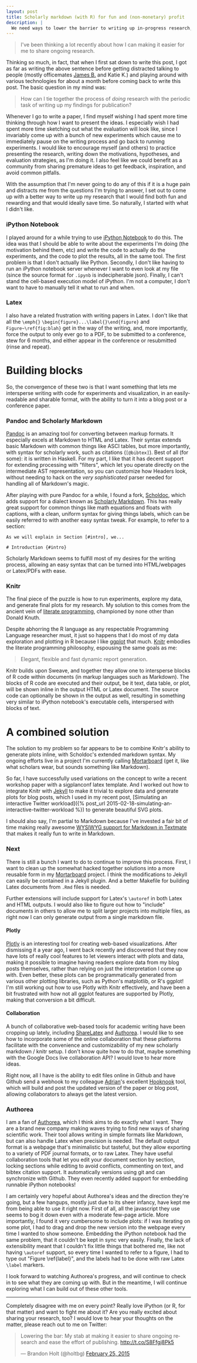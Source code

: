 ```yaml
---
layout: post
title: Scholarly markdown (with R) for fun and (non-monetary) profit
description: |
  We need ways to lower the barrier to writing up in-progress research, making it easier to explore data in the process of sharing your findings. I've pulled together some tools that use Markdown for writing and generate plots inline to make it easy to generate both webpages and conference submissions.
---
```


> I've been thinking a lot recently about how I can making it easier for me to share ongoing research.

Thinking so much, in fact, that when I first sat down to write this post, I got as far as writing the above sentence before getting distracted talking to people (mostly officemates [James B.](http://homes.cs.washington.edu/~bornholt/) and Katie K.) and playing around with various technologies for about a month before coming back to write this post. The basic question in my mind was:

> How can I tie together the process of *doing* research with the periodic task of writing up my findings for publication?

Whenever I go to write a paper, I find myself wishing I had spent more time thinking through how I want to present the ideas. I especially wish I had spent more time sketching out what the evaluation will look like, since I invariably come up with a bunch of new experiments which cause me to immediately pause on the writing process and go back to running experiments. I would like to encourage myself (and others) to practice presenting the research, writing down the motivations, hypotheses, and evaluation strategies, as I'm doing it. I also feel like we could benefit as a community from sharing premature ideas to get feedback, inspiration, and avoid common pitfalls.

With the assumption that I'm never going to do any of this if it is a huge pain and distracts me from the questions I'm trying to answer, I set out to come up with a better way to write up my research that I would find both fun and rewarding and that would ideally save time. So naturally, I started with what I didn't like.

### iPython Notebook

I played around for a while trying to use [iPython Notebook](http://ipython.org/notebook.html) to do this. The idea was that I should be able to write about the experiments I'm doing (the motivation behind them, etc) and write the code to actually do the experiments, and the code to plot the results, all in the same tool. The first problem is that I don't actually like Python. Secondly, I don't like having to run an iPython notebook server whenever I want to even look at my file (since the source format for `.ipynb` is indecipherable json). Finally, I can't stand the cell-based execution model of iPython. I'm not a computer, I don't want to have to manually tell it what to run and when.

### Latex

I also have a related frustration with writing papers in Latex. I don't like that all the `\emph{}` `\begin{figure}...\label{}\end{figure}` and `Figure~\ref{fig:blah}` get in the way of the writing, and, more importantly, force the output to only ever go to a PDF, to be submitted to a conference, stew for 6 months, and either appear in the conference or resubmitted (rinse and repeat).

# Building blocks

So, the convergence of these two is that I want something that lets me intersperse writing with code for experiments and visualization, in an easily-readable and sharable format, with the ability to turn it into a blog post or a conference paper.

### Pandoc and Scholarly Markdown

[Pandoc](http://johnmacfarlane.net/pandoc/) is an amazing tool for converting between markup formats. It especially excels at Markdown to HTML and Latex. Their syntax extends basic Markdown with common things like ASCI tables, but more importantly, with syntax for scholarly work, such as citations (`[@bibtex]`). Best of all (for some): it is written in Haskell. For my part, I like that it has decent support for extending processing with "filters", which let you operate directly on the intermediate AST representation, so you can customize how Headers look, without needing to hack on the *very sophisticated* parser needed for handling all of Markdown's magic.

After playing with pure Pandoc for a while, I found a fork, [Scholdoc](http://scholdoc.scholarlymarkdown.com/), which adds support for a dialect known as [Scholarly Markdown](http://scholarlymarkdown.com/). This has really great support for common things like math equations and floats with captions, with a clean, uniform syntax for giving things labels, which can be easily referred to with another easy syntax tweak. For example, to refer to a section:

```
As we will explain in Section [#intro], we...

# Introduction {#intro}
```

Scholarly Markdown seems to fulfill most of my desires for the writing process, allowing an easy syntax that can be turned into HTML/webpages or Latex/PDFs with ease.

### Knitr

The final piece of the puzzle is how to run experiments, explore my data, and generate final plots for my research. My solution to this comes from the ancient vein of [literate programming](http://www.literateprogramming.com/), championed by none other than Donald Knuth.

Despite abhorring the R language as any respectable Programming Language researcher must, it just so happens that I do most of my data exploration and plotting in R because I like [ggplot](http://ggplot2.org/) that much. [Knitr](http://yihui.name/knitr/) embodies the literate programming philosophy, espousing the same goals as me:

> Elegant, flexible and fast dynamic report generation.

Knitr builds upon Sweave, and together they allow one to intersperse blocks of R code within documents (in markup languages such as Markdown). The blocks of R code are executed and their output, be it text, data table, or plot, will be shown inline in the output HTML or Latex document. The source code can optionally be shown in the output as well, resulting in something very similar to iPython notebook's executable cells, interspersed with blocks of text.

# A combined solution

The solution to my problem so far appears to be to combine Knitr's ability to generate plots inline, with Scholdoc's extended markdown syntax. My ongoing efforts live in a project I'm currently calling [Mortarboard](https://github.com/bholt/mortarboard) (get it, like what scholars wear, but sounds something like Markdown).

 So far, I have successfully used variations on the concept to write a recent workshop paper with a sigplanconf latex template. And I worked out how to integrate Knitr with [Jekyll](http://jekyllrb.com/) to make it trivial to explore data and generate plots for blog posts, which I used in my recent post, [Simulating an interactive Twitter workload]({% post_url 2015-02-18-simulating-an-interactive-twitter-workload %}) to generate beautiful SVG plots.

I should also say, I'm partial to Markdown because I've invested a fair bit of time making really awesome [WYSIWYG support for Markdown in Textmate](https://github.com/bholt/Github-Markdown.tmbundle) that makes it really fun to write in Markdown.

### Next

There is still a bunch I want to do to continue to improve this process. First, I want to clean up the somewhat hacked together solutions into a more reusable form in my [Mortarboard](https://github.com/bholt/mortarboard) project. I think the modifications to Jekyll can easily be contained in a Jekyll plugin. And a better Makefile for building Latex documents from `.Rmd` files is needed.

Further extensions will include support for Latex's `\autoref` in both Latex and HTML outputs. I would also like to figure out how to "include" documents in others to allow me to split larger projects into multiple files, as right now I can only generate output from a single markdown file.

#### Plotly
[Plotly](https://plot.ly/) is an interesting tool for creating web-based visualizations. After dismissing it a year ago, I went back recently and discovered that they now have lots of really cool features to let viewers interact with plots and data, making it possible to imagine having readers explore data from my blog posts themselves, rather than relying on just the interpretation I come up with. Even better, these plots can be programmatically generated from various other plotting libraries, such as Python's matplotlib, or R's ggplot! I'm still working out how to use Plotly with Knitr effectively, and have been a bit frustrated with how not all ggplot features are supported by Plotly, making that conversion a bit difficult.

#### Collaboration
A bunch of collaborative web-based tools for academic writing have been cropping up lately, including [ShareLatex](https://www.sharelatex.com/) and [Authorea](http://authorea.com). I would like to see how to incorporate some of the online collaboration that these platforms facilitate with the convenience and customizability of my new scholarly markdown / knitr setup.
I don't know quite how to do that, maybe something with the Google Docs live collaboration API? I would love to hear more ideas.

Right now, all I have is the ability to edit files online in Github and have Github send a webhook to my colleague [Adrian](http://homes.cs.washington.edu/~asampson/)'s excellent [Hooknook](http://github.com/sampsyo/hooknook) tool, which will build and post the updated version of the paper or blog post, allowing collaborators to always get the latest version.

### Authorea

I am a fan of [Authorea](http://authorea.com/), which I think aims to do exactly what I want. They are a brand new company making waves trying to find new ways of sharing scientific work. Their tool allows writing in simple formats like Markdown, but can also handle Latex when precision is needed. The default output format is a webpage that's minimalistic but tasteful, but they allow exporting to a variety of PDF journal formats, or to raw Latex. They have useful collaboration tools that let you edit your document section by section, locking sections while editing to avoid conflicts, commenting on text, and bibtex citation support. It automatically versions using git and can synchronize with Github. They even recently added support for embedding runnable iPython notebooks!

I am certainly very hopeful about Authorea's ideas and the direction they're going, but a few hangups, mostly just due to its sheer infancy, have kept me from being able to use it right now. First of all, all the javascript they use seems to bog it down even with a moderate few-page article. More importantly, I found it very cumbersome to include plots: if I was iterating on some plot, I had to drag and drop the new version into the webpage every time I wanted to show someone. Embedding the iPython notebook had the same problem, that it couldn't be kept in sync very easily. Finally, the lack of extensibility meant that I couldn't fix little things that bothered me, like not having `\autoref` support, so every time I wanted to refer to a figure, I had to type out "Figure \ref{label}", and the labels had to be done with raw Latex `\label` markers.

I look forward to watching Authorea's progress, and will continue to check in to see what they are coming up with. But in the meantime, I will continue exploring what I can build out of these other tools.

---
Completely disagree with me on every point? Really love iPython (or R, for that matter) and want to fight me about it? Are you really excited about sharing your research, too? I would love to hear your thoughts on the matter, please reach out to me on Twitter:

<blockquote class="twitter-tweet" lang="en"><p>Lowering the bar: My stab at making it easier to share ongoing research and ease the effort of publishing. <a href="http://t.co/S8Ffgj8Pk5">http://t.co/S8Ffgj8Pk5</a></p>&mdash; Brandon Holt (@holtbg) <a href="https://twitter.com/holtbg/status/570471778449039361">February 25, 2015</a></blockquote>
<script async src="//platform.twitter.com/widgets.js" charset="utf-8"></script>
